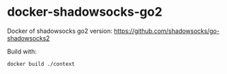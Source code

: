 # docker-shadowsocks-go2
Docker of shadowsocks go2 version: https://github.com/shadowsocks/go-shadowsocks2

Build with:
```bash
docker build ./context
```